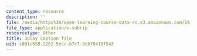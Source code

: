 ```yaml
---
content_type: resource
description: ''
file: /media/https%3A/open-learning-course-data-rc.s3.amazonaws.com/16-885j-aircraft-systems-engineering-fall-2005/c801c65822625eccb7c73cb79418f543_bOAyzURugaw.vtt
file_type: application/x-subrip
resourcetype: Other
title: 3play caption file
uid: c801c658-2262-5ecc-b7c7-3cb79418f543
---
```

